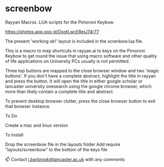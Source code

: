 # screenbow
Rayyan Macros .LUA scripts for the Pimoroni Keybow

https://photos.app.goo.gl/DsgtLwcERejJ74r77

The present 'working ok!' layout is included in the screnbow.lua file. 

This is a macro to map shortcuts in rayyan.ai to keys on the Pimoroni Keybow to get round the issue that using macro software and other quality of life applications on University PCs usually is not permitted.

Three top buttons are mapped to the close browser window and two 'magic buttons'. If you don't have a complete abstract, highlight the title in rayyan and press the button. It will open the title in either google scholar or lancaster university onesearch using the google chrome browser, which more than likely contain a complete title and abstract.

To prevent desktop browser clutter, press the close browser button to exit that browser instance. 

To Do

Create a mac and linux version

To Install

Drop the screenbow file in the layouts folder
Add require "layouts/screenbow" to the bottom of the keys file

📫 Contact j.barbrook@lancaster.ac.uk with any comments
